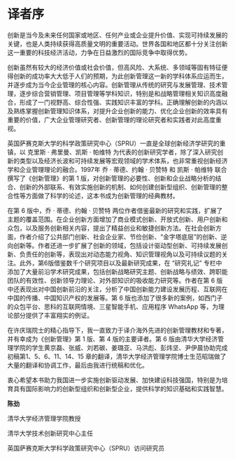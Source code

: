 # 译者序

&#x20;       创新是当今及未来任何国家或地区、任何产业或企业提升价值、实现可持续发展的关键，也是人类持续获得高质量文明的重要活动。世界各国和地区都十分关注创新这一重要的科技经济活动，力争在日益激烈的国际竞争中取得优势。

&#x20;       创新虽然有较大的经济价值或社会价值，但高风险、大系统、多领域等固有特征便得创新的成功率大大低于人们的预期，为此创新管理这一新的学科体系应运而生，并逐步成为当今企业管理的核心内容。创新管理从传统的研究与发展管理、技术管理，逐步综合营销管理、项目管理等学科知识，特别是和战略管理相关知识高度融合，形成了一门视野高、综合性强、实践知识丰富的学科。正确理解创新的内涵以及熟练掌握创新管理知识体系，对提升企业创新的能力、优化企业创新的效率具有重要的价值，广大企业管理研究者、创新管理的理论研究者和实践者对此高度重视。

&#x20;       英国萨赛克斯大学的科学政策研究中心（SPRU）一直是全球创新经济学研究的重镇，以 克里斯 · 弗里曼、凯斯 · 帕维特 为代表的创新研究学者，除了深入研究创新的类型以及经济长波和可持续发展等宏观领域的学术体系，也非常重视创新经济学和企业管理理论的融合。1997年 乔 · 蒂德、约翰 · 贝赞特 和 凯斯 · 帕维特 联合撰写了《创新管理》的第 1 版，对创新管理的必要性、创新和企业战略分析的结合、创新的外部联系、有效实施创新的机制、如何创建创新型组织、创新管理的整合性等方面做了科学的论述，这本书成为创新管理的经典教材。

&#x20;       在第 6 版中，乔 · 蒂德、约翰 · 贝赞特 两位作者借鉴最新的研究和实践，扩展了主题的覆盖范围。在企业创新方面增加了商业模式创新、开放式创新、用户创新和众包，以及服务创新相关内容，提出了精益创业和敏捷创新方法。在社会创新方面，作者介绍了公共部门创新、社会企业家、节俭创新、“金字塔底层”的创新、逆向创新等。作者还进一步扩展了创新的领域，包括设计驱动型创新、可持续发展创新、负责任的创新等，表现出对动态能力视角、知识管理视角以及可持续议题的关注。此外，第6版借鉴数千个研究项目以及最新研究成果，在 “研究礼记” 专栏中添加了大量前沿学术研究成果，包括创新战略研究主题、创新战略与绩效、跨职能团队的有效性、创新领导力理论、对外部知识的吸收能力研究等。作者在第 6 版中还表现出对中国创新前沿的关注，分析了中国创新能力建设发展历程、互联网在中国的传播、中国知识产权的发展等。第 6 版也添加了很多新的案例，如西门子的众包平台、思科的互联网情境、三星智能手机、应用程序 WhatsApp 等，为理论部分提供了丰富翔实的例证。

&#x20;       在许庆瑞院士的精心指导下，我一直致力于译介海外先进的创新管理教材和专著，并有幸成为《创新管理》第 1 版、第 4 版的主要译者。第 6 版由清华大学经济管理学院的学生黄京磊、张威、刘若碳、姜璐亚、马洪彪、彭炜坚、尹伊晨协助完成初稿第1、5、6、11、14、15 章的翻译，清华大学经济管理学院博士生范昭瑞做了大量的翻译和协调工作，最后由我进行统稿和优化。

衷心希望本书助力我国进一步实施创新驱动发展、加快建设科技强国，特别是为培育具有国际影响力的创新型组织和创新型企业，提供科学的知识基础和实践智慧。

&#x20;                                                                                                                                                            **陈劲**

&#x20;                                                                                                                        清华大学经济管理学院教授

&#x20;                                                                                                                 清华大学技术创新研究中心主任

&#x20;                                                                        英国萨赛克斯大学科学政策研究中心（SPRU）访问研究员
